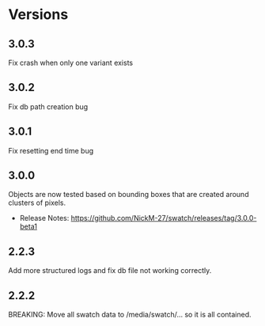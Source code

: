 # Versions

## 3.0.3

Fix crash when only one variant exists

## 3.0.2

Fix db path creation bug

## 3.0.1

Fix resetting end time bug

## 3.0.0

Objects are now tested based on bounding boxes that are created around clusters of pixels.

- Release Notes: https://github.com/NickM-27/swatch/releases/tag/3.0.0-beta1

## 2.2.3

Add more structured logs and fix db file not working correctly.

## 2.2.2

BREAKING: Move all swatch data to /media/swatch/... so it is all contained. 


